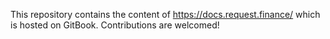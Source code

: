 This repository contains the content of https://docs.request.finance/ which is hosted on GitBook.
Contributions are welcomed!